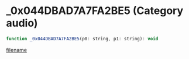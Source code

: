 # _0x044DBAD7A7FA2BE5 (Category audio)

```js
function _0x044DBAD7A7FA2BE5(p0: string, p1: string): void
```

[filename](_0x044DBAD7A7FA2BE5_m.md ':include')